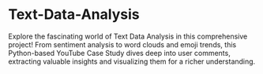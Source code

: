 # Text-Data-Analysis
Explore the fascinating world of Text Data Analysis in this comprehensive project! From sentiment analysis to word clouds and emoji trends, this Python-based YouTube Case Study dives deep into user comments, extracting valuable insights and visualizing them for a richer understanding.
